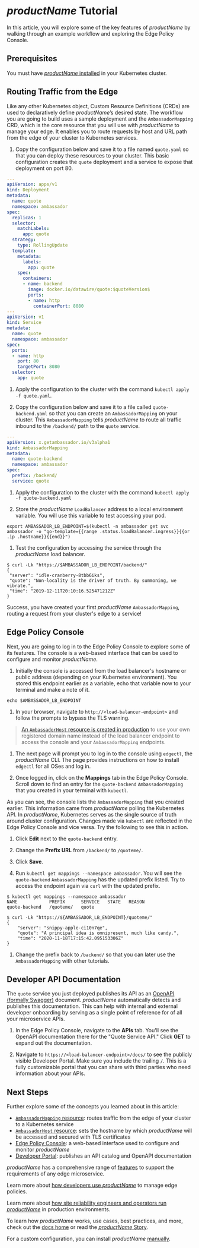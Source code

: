 # $productName$ Tutorial

In this article, you will explore some of the key features of $productName$ by walking through an example workflow and exploring the 
Edge Policy Console.

## Prerequisites

You must have [$productName$ installed](../getting-started/) in your 
Kubernetes cluster.

## Routing Traffic from the Edge

Like any other Kubernetes object, Custom Resource Definitions (CRDs) are used to
declaratively define $productName$’s desired state. The workflow you are going to 
build uses a sample deployment and the `AmbassadorMapping` CRD, which is the core resource
that you will use with $productName$ to manage your edge. It enables you to route 
requests by host and URL path from the edge of your cluster to Kubernetes services.

1. Copy the configuration below and save it to a file named `quote.yaml` so that
you can deploy these resources to your cluster. This basic configuration creates
the `quote` deployment and a service to expose that deployment on port 80.

  ```yaml
  ---
  apiVersion: apps/v1
  kind: Deployment
  metadata:
    name: quote
    namespace: ambassador
  spec:
    replicas: 1
    selector:
      matchLabels:
        app: quote
    strategy:
      type: RollingUpdate
    template:
      metadata:
        labels:
          app: quote
      spec:
        containers:
        - name: backend
          image: docker.io/datawire/quote:$quoteVersion$
          ports:
          - name: http
            containerPort: 8080
  ---
  apiVersion: v1
  kind: Service
  metadata:
    name: quote
    namespace: ambassador
  spec:
    ports:
    - name: http
      port: 80
      targetPort: 8080
    selector:
      app: quote
  ```

1. Apply the configuration to the cluster with the command `kubectl apply -f quote.yaml`.

1. Copy the configuration below and save it to a file called `quote-backend.yaml` 
so that you can create an `AmbassadorMapping` on your cluster. This `AmbassadorMapping` tells $productName$ to route all traffic inbound to the `/backend/` path to the `quote` service. 

  ```yaml
  ---
  apiVersion: x.getambassador.io/v3alpha1
  kind: AmbassadorMapping
  metadata:
    name: quote-backend
    namespace: ambassador
  spec:
    prefix: /backend/
    service: quote
  ```

1. Apply the configuration to the cluster with the command 
`kubectl apply -f quote-backend.yaml`

1. Store the $productName$ `LoadBalancer` address to a local environment variable.
You will use this variable to test accessing your pod.

  ```
  export AMBASSADOR_LB_ENDPOINT=$(kubectl -n ambassador get svc ambassador -o "go-template={{range .status.loadBalancer.ingress}}{{or .ip .hostname}}{{end}}")
  ```

1. Test the configuration by accessing the service through the $productName$ load 
balancer.

  ```
  $ curl -Lk "https://$AMBASSADOR_LB_ENDPOINT/backend/"
  {
   "server": "idle-cranberry-8tbb6iks",
   "quote": "Non-locality is the driver of truth. By summoning, we vibrate.",
   "time": "2019-12-11T20:10:16.525471212Z"
  }
  ```

Success, you have created your first $productName$ `AmbassadorMapping`, routing a
request from your cluster's edge to a service!

## Edge Policy Console

Next, you are going to log in to the Edge Policy Console to explore some of its
features. The console is a web-based interface that can be used to configure and
monitor $productName$. 

1. Initially the console is accessed from the load balancer's hostname or public
address (depending on your Kubernetes environment). You stored this endpoint
earlier as a variable, echo that variable now to your terminal and make a note of it.

  ```
  echo $AMBASSADOR_LB_ENDPOINT
  ```

1. In your browser, navigate to `http://<load-balancer-endpoint>` and follow the
prompts to bypass the TLS warning. 

  > [An `AmbassadorHost` resource is created in production](../../topics/running/host)
to use your own registered domain name instead of the load balancer endpoint to 
access the console and your `AmbassadorMapping` endpoints.

1. The next page will prompt you to log in to the console using `edgectl`, the 
$productName$ CLI. The page provides instructions on how to install `edgectl` for 
all OSes and log in.

1. Once logged in, click on the **Mappings** tab in the Edge Policy Console. 
Scroll down to find an entry for the `quote-backend` `AmbassadorMapping` that you created 
in your terminal with `kubectl`.

As you can see, the console lists the `AmbassadorMapping` that you created earlier. This
information came from $productName$ polling the Kubernetes API. In 
$productName$, Kubernetes serves as the single source of truth 
around cluster configuration. Changes made via `kubectl` are reflected in the 
Edge Policy Console and vice versa.  Try the following to see this in action.

1. Click **Edit** next to the `quote-backend` entry.

1. Change the **Prefix URL** from `/backend/` to `/quoteme/`.

1. Click **Save**.

1. Run `kubectl get mappings --namespace ambassador`. You will see the 
`quote-backend` `AmbassadorMapping` has the updated prefix listed. Try to access the 
endpoint again via `curl` with the updated prefix.

  ```
  $ kubectl get mappings --namespace ambassador
  NAME            PREFIX      SERVICE   STATE   REASON
  quote-backend   /quoteme/   quote
   
  $ curl -Lk "https://${AMBASSADOR_LB_ENDPOINT}/quoteme/"
  {
      "server": "snippy-apple-ci10n7qe",
      "quote": "A principal idea is omnipresent, much like candy.",
      "time": "2020-11-18T17:15:42.095153306Z"
  }
  ```

1. Change the prefix back to `/backend/` so that you can later use the `AmbassadorMapping` 
with other tutorials.

## Developer API Documentation

The `quote` service you just deployed publishes its API as an 
[OpenAPI (formally Swagger)](https://swagger.io/solutions/getting-started-with-oas/)
document. $productName$ automatically detects and publishes this documentation. 
This can help with internal and external developer onboarding by serving as a 
single point of reference for of all your microservice APIs.

1. In the Edge Policy Console, navigate to the **APIs** tab. You'll see the 
OpenAPI documentation there for the "Quote Service API." Click **GET** to
expand out the documentation.

1. Navigate to `https://<load-balancer-endpoint>/docs/` to see the 
publicly visible Developer Portal. Make sure you include the trailing `/`. 
This is a fully customizable portal that you can share with third parties who 
need information about your APIs.

## Next Steps

Further explore some of the concepts you learned about in this article: 
* [`AmbassadorMapping` resource](../../topics/using/intro-mappings/): routes traffic from 
the edge of your cluster to a Kubernetes service
* [`AmbassadorHost` resource](../../topics/running/host/): sets the hostname by which
$productName$ will be accessed and secured with TLS certificates
* [Edge Policy Console](../../topics/using/edge-policy-console/): a web-based 
interface used to configure and monitor $productName$
* [Developer Portal](../../topics/using/dev-portal/): 
publishes an API catalog and OpenAPI documentation

$productName$ has a comprehensive range of [features](/features/) to
support the requirements of any edge microservice.

Learn more about [how developers use $productName$](../../topics/using/) to manage 
edge policies.

Learn more about [how site reliability engineers and operators run $productName$](../../topics/running/) 
in production environments.

To learn how $productName$ works, use cases, best practices, and more, check out 
the [docs home](../../) or read the [$productName$ Story](../../about/why-ambassador).

For a custom configuration, you can install $productName$ 
[manually](../../topics/install/yaml-install).
